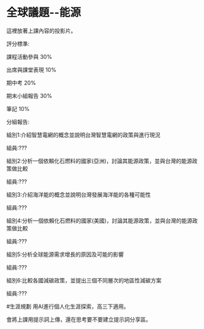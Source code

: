 # 全球議題--能源
這裡放著上課內容的投影片。

評分標準:
   
   課程活動參與         30%
   
   出席與課堂表現       10%
   
   期中考              20%
   
   期末小組報告         30%

   筆記                10%

分組報告:

組別1:介紹智慧電網的概念並說明台灣智慧電網的政策與進行現況

組員:???

組別2:分析一個依賴化石燃料的國家(亞洲)，討論其能源政策，並與台灣的能源政策做比較

組員:???

組別3:介紹海洋能的概念並說明台灣發展海洋能的各種可能性

組員:???

組別4:分析一個依賴化石燃料的國家(美國)，討論其能源政策，並與台灣的能源政策做比較

組員:???

組別5:分析全球能源需求增長的原因及可能的影響

組員:???

組別6:比較各國減碳政策，並提出三個不同層次的地區性減碳方案

組員:???

#生涯規劃
用AI進行個人化生涯探索，高三下適用。

會將上課用提示詞上傳，還在思考要不要建立提示詞分享區。
